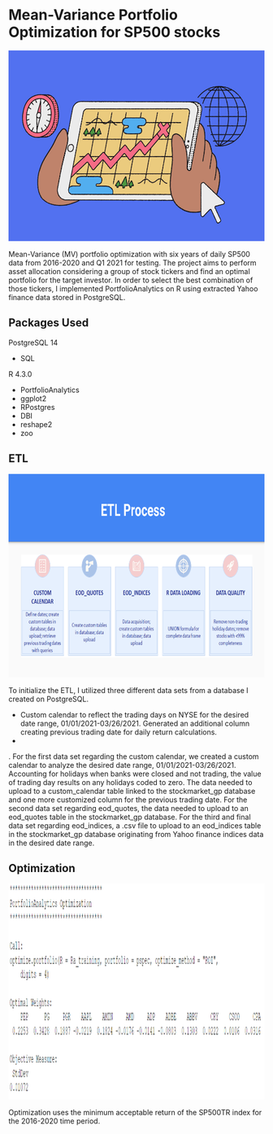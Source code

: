 # Mean-Variance Portfolio Optimization for SP500 stocks
<img src="Screenshots/stocks_image.png" width="650" height="375" />


Mean-Variance (MV) portfolio optimization with six years of daily SP500 data from 2016-2020 and Q1 2021 for testing. The project aims to perform asset allocation considering a group of stock tickers and find an optimal portfolio for the target investor. In order to select the best combination of those tickers, I implemented PortfolioAnalytics on R using extracted Yahoo finance data stored in PostgreSQL. 

## Packages Used
PostgreSQL 14
- SQL
  
R 4.3.0
- PortfolioAnalytics
- ggplot2
- RPostgres
- DBI
- reshape2
- zoo


## ETL

<img src="Screenshots/etl_process.png" width="800" height="400" />

To initialize the ETL, I utilized three different data sets from a database I created on PostgreSQL. 
- Custom calendar to reflect the trading days on NYSE for the desired date range, 01/01/2021-03/26/2021. Generated an additional column creating previous trading date for daily return calculations.
- 
. For the first data set regarding the custom calendar, we created a custom calendar to analyze the desired date range, 01/01/2021-03/26/2021. Accounting for holidays when banks were closed and not trading, the value of trading day results on any holidays coded to zero. The data needed to upload to a custom_calendar table linked to the stockmarket_gp database and one more customized column for the previous trading date. For the second data set regarding eod_quotes, the data needed to upload to an eod_quotes table in the stockmarket_gp database. For the third and final data set regarding eod_indices, a .csv file to upload to an eod_indices table in the stockmarket_gp database originating from Yahoo finance indices data in the desired date range.

## Optimization 
<img src="Screenshots/portfolio.png" width="700" height="425" />

Optimization uses the minimum acceptable return of the SP500TR index for the 2016-2020 time period. 







